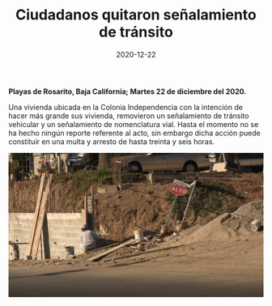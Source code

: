﻿---
layout: blog
title:  "Ciudadanos quitaron señalamiento de tránsito"
date:   2020-12-22
categories: rosarito
permalink: /:categories/:title:output_ext
image: /img/cnr/2020-12-22-ciudadanos-quitan-senales-de-transito.png
alt: "Ciudadanos quitaron señalamiento de tránsito"
autor: 
---

**Playas de Rosarito, Baja California; Martes 22 de diciembre del 2020.**

Una vivienda ubicada en la Colonia Independencia con la intención de hacer más grande sus vivienda, removieron un señalamiento de tránsito vehicular y un señalamiento de nomenclatura vial.
Hasta el momento no se ha hecho ningún reporte referente al acto, sin embargo dicha acción puede constituir en una multa y arresto de hasta treinta y seis horas.

<div id="carouselExampleSlidesOnly" class="carousel slide" data-ride="carousel">
  <div class="carousel-inner">
    <div class="carousel-item active">
       <img class="d-block w-100" src="/img/cnr/2020-12-22-ciudadanos-quitan-senales-de-transito.png" loading="lazy"  alt="Ciudadanos quitaron señalamiento de tránsito">
    </div>
  </div>
</div>